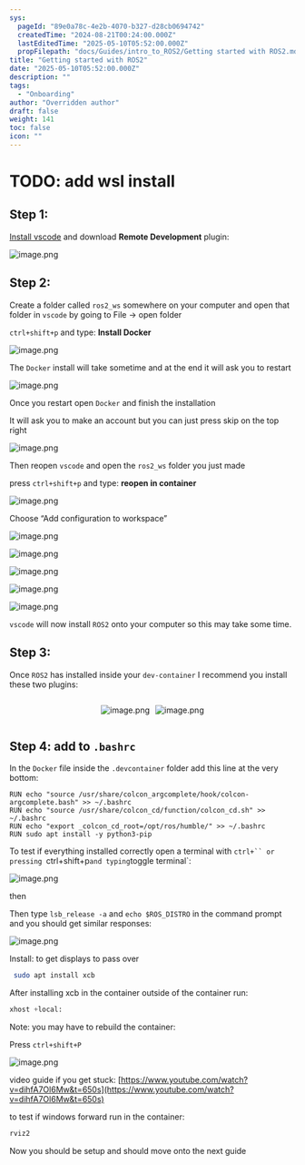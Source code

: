 ```yaml
---
sys:
  pageId: "89e0a78c-4e2b-4070-b327-d28cb0694742"
  createdTime: "2024-08-21T00:24:00.000Z"
  lastEditedTime: "2025-05-10T05:52:00.000Z"
  propFilepath: "docs/Guides/intro_to_ROS2/Getting started with ROS2.md"
title: "Getting started with ROS2"
date: "2025-05-10T05:52:00.000Z"
description: ""
tags:
  - "Onboarding"
author: "Overridden author"
draft: false
weight: 141
toc: false
icon: ""
---
```


# TODO: add wsl install

## Step 1:

[Install vscode](https://code.visualstudio.com/download) and download **Remote Development** plugin:

![image.png](https://prod-files-secure.s3.us-west-2.amazonaws.com/d518164a-d88e-44d1-a4ee-3adb3bd8bce0/efb52993-1881-4a40-b95e-6f020334f022/image.png?X-Amz-Algorithm=AWS4-HMAC-SHA256&X-Amz-Content-Sha256=UNSIGNED-PAYLOAD&X-Amz-Credential=ASIAZI2LB466UHVU4QMS%2F20250616%2Fus-west-2%2Fs3%2Faws4_request&X-Amz-Date=20250616T042158Z&X-Amz-Expires=3600&X-Amz-Security-Token=IQoJb3JpZ2luX2VjEGsaCXVzLXdlc3QtMiJHMEUCICZR20p3N%2FlR0x1iSQvsR8%2FpusmcSDWvGf%2B9I1vxyw3%2BAiEA4%2BbBJjqVkBUGOx5kRemBs1anHCQd6NSTKReEOUjjPY8q%2FwMIUxAAGgw2Mzc0MjMxODM4MDUiDAbRw9ox9j8b7ti0wCrcA1Sp9Zhe%2FfS1Ia%2BUgkq37Glp72M01hVgCLoPCaHNydlFEzalaKLbTpSmj6rD%2Bs%2BYxQCBWvuZB1db2lVD01aeFwhgWVlI9b2E34f329wLosDahuzCf5AFX6knbAscENDdCien0R9zL%2FytohTyCj4Cgiv5%2Bh04w9Na%2Frhr0RwDePEY8T0YYfWOLDRLCbV%2BGcWgHVB%2BhnVXdHPwSIhL1f5uf9OHmwzRmkCG26pzLZljaZXdUz5a5LHlYEGZZuPlxrFFpX4Dc5tfuUrmejFzkFdSEzyvS7QnVuZ2mg%2BnEoLHvSqcZ%2BK%2Fw6WZz7q8pHbT8cvRLYWSOGfMZqy6cF56Hbm7tgE0eFfiM%2BcVd2ngYJJpXlw%2FgGLCU1%2BkS96vO5fGyZKPDwzcBOdS9lh6vhPR2t7xgNE%2BqjUdEOyv4r5wcmmzl1dFP%2BCYGaYoO0k9dw6xB%2FozGGZ0%2Fj2ni5sLPYvUfTmIbr5Q9q1XQKCh6YM8J7A1rJ0Ss4OOHBLAKW1r5VyH35GIsiccIU8hTfdi040WJp0UCNFXeqO485SiLTYXAGbuo2NWjA1xSOXCxCY7X99XlRFxNuYpNkNYB%2Bo0ZoVVeiz0fq9clQ5PgGmS9X1HdAbAu%2BXbSzjvRUgdKwgll%2FmbMLL%2BvcIGOqUBhSTQUtLfdKLkDmcSNvG2VJP9v5aY2lYqs2VjbX7Av7vVLqs2a9ufhA4xWuU1nA%2FJ3rgDzUcYzt0jCEqHsv%2FBAaRVmVjIWfMrtx0VATZFFkqiWpyIEeqttT2abCelcUREzoWr9nl5X%2BVg6YOkOl889oT4WtqKEjyKPugkD%2BkcVru8VGttOol0DKgkKiiRdGtl8sBbcyfYaIfXb5ZBek9C%2Fba52EOB&X-Amz-Signature=f953f9c1f8b998d0d11abe759803a45f3cb01d9194fbf7a33f44dcddc45fb62b&X-Amz-SignedHeaders=host&x-amz-checksum-mode=ENABLED&x-id=GetObject)

## Step 2:

Create a folder called `ros2_ws` somewhere on your computer and open that folder in `vscode` by going to File → open folder 

`ctrl+shift+p` and type: **Install Docker**

![image.png](https://prod-files-secure.s3.us-west-2.amazonaws.com/d518164a-d88e-44d1-a4ee-3adb3bd8bce0/2269dc0e-1cd5-47ff-bceb-c04ad9b2eab0/image.png?X-Amz-Algorithm=AWS4-HMAC-SHA256&X-Amz-Content-Sha256=UNSIGNED-PAYLOAD&X-Amz-Credential=ASIAZI2LB466UHVU4QMS%2F20250616%2Fus-west-2%2Fs3%2Faws4_request&X-Amz-Date=20250616T042158Z&X-Amz-Expires=3600&X-Amz-Security-Token=IQoJb3JpZ2luX2VjEGsaCXVzLXdlc3QtMiJHMEUCICZR20p3N%2FlR0x1iSQvsR8%2FpusmcSDWvGf%2B9I1vxyw3%2BAiEA4%2BbBJjqVkBUGOx5kRemBs1anHCQd6NSTKReEOUjjPY8q%2FwMIUxAAGgw2Mzc0MjMxODM4MDUiDAbRw9ox9j8b7ti0wCrcA1Sp9Zhe%2FfS1Ia%2BUgkq37Glp72M01hVgCLoPCaHNydlFEzalaKLbTpSmj6rD%2Bs%2BYxQCBWvuZB1db2lVD01aeFwhgWVlI9b2E34f329wLosDahuzCf5AFX6knbAscENDdCien0R9zL%2FytohTyCj4Cgiv5%2Bh04w9Na%2Frhr0RwDePEY8T0YYfWOLDRLCbV%2BGcWgHVB%2BhnVXdHPwSIhL1f5uf9OHmwzRmkCG26pzLZljaZXdUz5a5LHlYEGZZuPlxrFFpX4Dc5tfuUrmejFzkFdSEzyvS7QnVuZ2mg%2BnEoLHvSqcZ%2BK%2Fw6WZz7q8pHbT8cvRLYWSOGfMZqy6cF56Hbm7tgE0eFfiM%2BcVd2ngYJJpXlw%2FgGLCU1%2BkS96vO5fGyZKPDwzcBOdS9lh6vhPR2t7xgNE%2BqjUdEOyv4r5wcmmzl1dFP%2BCYGaYoO0k9dw6xB%2FozGGZ0%2Fj2ni5sLPYvUfTmIbr5Q9q1XQKCh6YM8J7A1rJ0Ss4OOHBLAKW1r5VyH35GIsiccIU8hTfdi040WJp0UCNFXeqO485SiLTYXAGbuo2NWjA1xSOXCxCY7X99XlRFxNuYpNkNYB%2Bo0ZoVVeiz0fq9clQ5PgGmS9X1HdAbAu%2BXbSzjvRUgdKwgll%2FmbMLL%2BvcIGOqUBhSTQUtLfdKLkDmcSNvG2VJP9v5aY2lYqs2VjbX7Av7vVLqs2a9ufhA4xWuU1nA%2FJ3rgDzUcYzt0jCEqHsv%2FBAaRVmVjIWfMrtx0VATZFFkqiWpyIEeqttT2abCelcUREzoWr9nl5X%2BVg6YOkOl889oT4WtqKEjyKPugkD%2BkcVru8VGttOol0DKgkKiiRdGtl8sBbcyfYaIfXb5ZBek9C%2Fba52EOB&X-Amz-Signature=167052b3aa47e0677c2397222b51033e7b99e484ad19edd3fa5b3855b3889559&X-Amz-SignedHeaders=host&x-amz-checksum-mode=ENABLED&x-id=GetObject)

The `Docker` install will take sometime and at the end it will ask you to restart

![image.png](https://prod-files-secure.s3.us-west-2.amazonaws.com/d518164a-d88e-44d1-a4ee-3adb3bd8bce0/ed233f78-be33-4b1f-b89c-9c346c0e961e/image.png?X-Amz-Algorithm=AWS4-HMAC-SHA256&X-Amz-Content-Sha256=UNSIGNED-PAYLOAD&X-Amz-Credential=ASIAZI2LB466UHVU4QMS%2F20250616%2Fus-west-2%2Fs3%2Faws4_request&X-Amz-Date=20250616T042158Z&X-Amz-Expires=3600&X-Amz-Security-Token=IQoJb3JpZ2luX2VjEGsaCXVzLXdlc3QtMiJHMEUCICZR20p3N%2FlR0x1iSQvsR8%2FpusmcSDWvGf%2B9I1vxyw3%2BAiEA4%2BbBJjqVkBUGOx5kRemBs1anHCQd6NSTKReEOUjjPY8q%2FwMIUxAAGgw2Mzc0MjMxODM4MDUiDAbRw9ox9j8b7ti0wCrcA1Sp9Zhe%2FfS1Ia%2BUgkq37Glp72M01hVgCLoPCaHNydlFEzalaKLbTpSmj6rD%2Bs%2BYxQCBWvuZB1db2lVD01aeFwhgWVlI9b2E34f329wLosDahuzCf5AFX6knbAscENDdCien0R9zL%2FytohTyCj4Cgiv5%2Bh04w9Na%2Frhr0RwDePEY8T0YYfWOLDRLCbV%2BGcWgHVB%2BhnVXdHPwSIhL1f5uf9OHmwzRmkCG26pzLZljaZXdUz5a5LHlYEGZZuPlxrFFpX4Dc5tfuUrmejFzkFdSEzyvS7QnVuZ2mg%2BnEoLHvSqcZ%2BK%2Fw6WZz7q8pHbT8cvRLYWSOGfMZqy6cF56Hbm7tgE0eFfiM%2BcVd2ngYJJpXlw%2FgGLCU1%2BkS96vO5fGyZKPDwzcBOdS9lh6vhPR2t7xgNE%2BqjUdEOyv4r5wcmmzl1dFP%2BCYGaYoO0k9dw6xB%2FozGGZ0%2Fj2ni5sLPYvUfTmIbr5Q9q1XQKCh6YM8J7A1rJ0Ss4OOHBLAKW1r5VyH35GIsiccIU8hTfdi040WJp0UCNFXeqO485SiLTYXAGbuo2NWjA1xSOXCxCY7X99XlRFxNuYpNkNYB%2Bo0ZoVVeiz0fq9clQ5PgGmS9X1HdAbAu%2BXbSzjvRUgdKwgll%2FmbMLL%2BvcIGOqUBhSTQUtLfdKLkDmcSNvG2VJP9v5aY2lYqs2VjbX7Av7vVLqs2a9ufhA4xWuU1nA%2FJ3rgDzUcYzt0jCEqHsv%2FBAaRVmVjIWfMrtx0VATZFFkqiWpyIEeqttT2abCelcUREzoWr9nl5X%2BVg6YOkOl889oT4WtqKEjyKPugkD%2BkcVru8VGttOol0DKgkKiiRdGtl8sBbcyfYaIfXb5ZBek9C%2Fba52EOB&X-Amz-Signature=7bc4c7c3384b3f07af8a25faf507dc7405eecef3ddce701b9c55ba5cda6d62d1&X-Amz-SignedHeaders=host&x-amz-checksum-mode=ENABLED&x-id=GetObject)

Once you restart open `Docker` and finish the installation

It will ask you to make an account but you can just press skip on the top right

![image.png](https://prod-files-secure.s3.us-west-2.amazonaws.com/d518164a-d88e-44d1-a4ee-3adb3bd8bce0/21010ad9-1659-4fd9-9f59-9932a09b2a3d/image.png?X-Amz-Algorithm=AWS4-HMAC-SHA256&X-Amz-Content-Sha256=UNSIGNED-PAYLOAD&X-Amz-Credential=ASIAZI2LB466UHVU4QMS%2F20250616%2Fus-west-2%2Fs3%2Faws4_request&X-Amz-Date=20250616T042158Z&X-Amz-Expires=3600&X-Amz-Security-Token=IQoJb3JpZ2luX2VjEGsaCXVzLXdlc3QtMiJHMEUCICZR20p3N%2FlR0x1iSQvsR8%2FpusmcSDWvGf%2B9I1vxyw3%2BAiEA4%2BbBJjqVkBUGOx5kRemBs1anHCQd6NSTKReEOUjjPY8q%2FwMIUxAAGgw2Mzc0MjMxODM4MDUiDAbRw9ox9j8b7ti0wCrcA1Sp9Zhe%2FfS1Ia%2BUgkq37Glp72M01hVgCLoPCaHNydlFEzalaKLbTpSmj6rD%2Bs%2BYxQCBWvuZB1db2lVD01aeFwhgWVlI9b2E34f329wLosDahuzCf5AFX6knbAscENDdCien0R9zL%2FytohTyCj4Cgiv5%2Bh04w9Na%2Frhr0RwDePEY8T0YYfWOLDRLCbV%2BGcWgHVB%2BhnVXdHPwSIhL1f5uf9OHmwzRmkCG26pzLZljaZXdUz5a5LHlYEGZZuPlxrFFpX4Dc5tfuUrmejFzkFdSEzyvS7QnVuZ2mg%2BnEoLHvSqcZ%2BK%2Fw6WZz7q8pHbT8cvRLYWSOGfMZqy6cF56Hbm7tgE0eFfiM%2BcVd2ngYJJpXlw%2FgGLCU1%2BkS96vO5fGyZKPDwzcBOdS9lh6vhPR2t7xgNE%2BqjUdEOyv4r5wcmmzl1dFP%2BCYGaYoO0k9dw6xB%2FozGGZ0%2Fj2ni5sLPYvUfTmIbr5Q9q1XQKCh6YM8J7A1rJ0Ss4OOHBLAKW1r5VyH35GIsiccIU8hTfdi040WJp0UCNFXeqO485SiLTYXAGbuo2NWjA1xSOXCxCY7X99XlRFxNuYpNkNYB%2Bo0ZoVVeiz0fq9clQ5PgGmS9X1HdAbAu%2BXbSzjvRUgdKwgll%2FmbMLL%2BvcIGOqUBhSTQUtLfdKLkDmcSNvG2VJP9v5aY2lYqs2VjbX7Av7vVLqs2a9ufhA4xWuU1nA%2FJ3rgDzUcYzt0jCEqHsv%2FBAaRVmVjIWfMrtx0VATZFFkqiWpyIEeqttT2abCelcUREzoWr9nl5X%2BVg6YOkOl889oT4WtqKEjyKPugkD%2BkcVru8VGttOol0DKgkKiiRdGtl8sBbcyfYaIfXb5ZBek9C%2Fba52EOB&X-Amz-Signature=c508da7c6ce53c3aa4c89146a339940b315b65c83932c7007ff37aed22afe5c9&X-Amz-SignedHeaders=host&x-amz-checksum-mode=ENABLED&x-id=GetObject)

Then reopen `vscode` and open the `ros2_ws` folder you just made

press `ctrl+shift+p` and type: **reopen in container**

![image.png](https://prod-files-secure.s3.us-west-2.amazonaws.com/d518164a-d88e-44d1-a4ee-3adb3bd8bce0/4e93b8c2-41ad-488c-8095-c74205196118/image.png?X-Amz-Algorithm=AWS4-HMAC-SHA256&X-Amz-Content-Sha256=UNSIGNED-PAYLOAD&X-Amz-Credential=ASIAZI2LB466UHVU4QMS%2F20250616%2Fus-west-2%2Fs3%2Faws4_request&X-Amz-Date=20250616T042158Z&X-Amz-Expires=3600&X-Amz-Security-Token=IQoJb3JpZ2luX2VjEGsaCXVzLXdlc3QtMiJHMEUCICZR20p3N%2FlR0x1iSQvsR8%2FpusmcSDWvGf%2B9I1vxyw3%2BAiEA4%2BbBJjqVkBUGOx5kRemBs1anHCQd6NSTKReEOUjjPY8q%2FwMIUxAAGgw2Mzc0MjMxODM4MDUiDAbRw9ox9j8b7ti0wCrcA1Sp9Zhe%2FfS1Ia%2BUgkq37Glp72M01hVgCLoPCaHNydlFEzalaKLbTpSmj6rD%2Bs%2BYxQCBWvuZB1db2lVD01aeFwhgWVlI9b2E34f329wLosDahuzCf5AFX6knbAscENDdCien0R9zL%2FytohTyCj4Cgiv5%2Bh04w9Na%2Frhr0RwDePEY8T0YYfWOLDRLCbV%2BGcWgHVB%2BhnVXdHPwSIhL1f5uf9OHmwzRmkCG26pzLZljaZXdUz5a5LHlYEGZZuPlxrFFpX4Dc5tfuUrmejFzkFdSEzyvS7QnVuZ2mg%2BnEoLHvSqcZ%2BK%2Fw6WZz7q8pHbT8cvRLYWSOGfMZqy6cF56Hbm7tgE0eFfiM%2BcVd2ngYJJpXlw%2FgGLCU1%2BkS96vO5fGyZKPDwzcBOdS9lh6vhPR2t7xgNE%2BqjUdEOyv4r5wcmmzl1dFP%2BCYGaYoO0k9dw6xB%2FozGGZ0%2Fj2ni5sLPYvUfTmIbr5Q9q1XQKCh6YM8J7A1rJ0Ss4OOHBLAKW1r5VyH35GIsiccIU8hTfdi040WJp0UCNFXeqO485SiLTYXAGbuo2NWjA1xSOXCxCY7X99XlRFxNuYpNkNYB%2Bo0ZoVVeiz0fq9clQ5PgGmS9X1HdAbAu%2BXbSzjvRUgdKwgll%2FmbMLL%2BvcIGOqUBhSTQUtLfdKLkDmcSNvG2VJP9v5aY2lYqs2VjbX7Av7vVLqs2a9ufhA4xWuU1nA%2FJ3rgDzUcYzt0jCEqHsv%2FBAaRVmVjIWfMrtx0VATZFFkqiWpyIEeqttT2abCelcUREzoWr9nl5X%2BVg6YOkOl889oT4WtqKEjyKPugkD%2BkcVru8VGttOol0DKgkKiiRdGtl8sBbcyfYaIfXb5ZBek9C%2Fba52EOB&X-Amz-Signature=dd2144d0a97fe458e73a96af6067d51cf83452c0e00a3b8c6d0a9e9e3bbd3f3b&X-Amz-SignedHeaders=host&x-amz-checksum-mode=ENABLED&x-id=GetObject)

Choose “Add configuration to workspace”

![image.png](https://prod-files-secure.s3.us-west-2.amazonaws.com/d518164a-d88e-44d1-a4ee-3adb3bd8bce0/9560b282-5060-4989-ba37-97e7b2c22476/image.png?X-Amz-Algorithm=AWS4-HMAC-SHA256&X-Amz-Content-Sha256=UNSIGNED-PAYLOAD&X-Amz-Credential=ASIAZI2LB466UHVU4QMS%2F20250616%2Fus-west-2%2Fs3%2Faws4_request&X-Amz-Date=20250616T042158Z&X-Amz-Expires=3600&X-Amz-Security-Token=IQoJb3JpZ2luX2VjEGsaCXVzLXdlc3QtMiJHMEUCICZR20p3N%2FlR0x1iSQvsR8%2FpusmcSDWvGf%2B9I1vxyw3%2BAiEA4%2BbBJjqVkBUGOx5kRemBs1anHCQd6NSTKReEOUjjPY8q%2FwMIUxAAGgw2Mzc0MjMxODM4MDUiDAbRw9ox9j8b7ti0wCrcA1Sp9Zhe%2FfS1Ia%2BUgkq37Glp72M01hVgCLoPCaHNydlFEzalaKLbTpSmj6rD%2Bs%2BYxQCBWvuZB1db2lVD01aeFwhgWVlI9b2E34f329wLosDahuzCf5AFX6knbAscENDdCien0R9zL%2FytohTyCj4Cgiv5%2Bh04w9Na%2Frhr0RwDePEY8T0YYfWOLDRLCbV%2BGcWgHVB%2BhnVXdHPwSIhL1f5uf9OHmwzRmkCG26pzLZljaZXdUz5a5LHlYEGZZuPlxrFFpX4Dc5tfuUrmejFzkFdSEzyvS7QnVuZ2mg%2BnEoLHvSqcZ%2BK%2Fw6WZz7q8pHbT8cvRLYWSOGfMZqy6cF56Hbm7tgE0eFfiM%2BcVd2ngYJJpXlw%2FgGLCU1%2BkS96vO5fGyZKPDwzcBOdS9lh6vhPR2t7xgNE%2BqjUdEOyv4r5wcmmzl1dFP%2BCYGaYoO0k9dw6xB%2FozGGZ0%2Fj2ni5sLPYvUfTmIbr5Q9q1XQKCh6YM8J7A1rJ0Ss4OOHBLAKW1r5VyH35GIsiccIU8hTfdi040WJp0UCNFXeqO485SiLTYXAGbuo2NWjA1xSOXCxCY7X99XlRFxNuYpNkNYB%2Bo0ZoVVeiz0fq9clQ5PgGmS9X1HdAbAu%2BXbSzjvRUgdKwgll%2FmbMLL%2BvcIGOqUBhSTQUtLfdKLkDmcSNvG2VJP9v5aY2lYqs2VjbX7Av7vVLqs2a9ufhA4xWuU1nA%2FJ3rgDzUcYzt0jCEqHsv%2FBAaRVmVjIWfMrtx0VATZFFkqiWpyIEeqttT2abCelcUREzoWr9nl5X%2BVg6YOkOl889oT4WtqKEjyKPugkD%2BkcVru8VGttOol0DKgkKiiRdGtl8sBbcyfYaIfXb5ZBek9C%2Fba52EOB&X-Amz-Signature=fbf0056e816804debe07f0ff04278b19939a58ffca7eb21667f622ef0b639cb7&X-Amz-SignedHeaders=host&x-amz-checksum-mode=ENABLED&x-id=GetObject)

![image.png](https://prod-files-secure.s3.us-west-2.amazonaws.com/d518164a-d88e-44d1-a4ee-3adb3bd8bce0/2ee63f81-886b-48e8-a553-dc6e5eac99e4/image.png?X-Amz-Algorithm=AWS4-HMAC-SHA256&X-Amz-Content-Sha256=UNSIGNED-PAYLOAD&X-Amz-Credential=ASIAZI2LB466UHVU4QMS%2F20250616%2Fus-west-2%2Fs3%2Faws4_request&X-Amz-Date=20250616T042158Z&X-Amz-Expires=3600&X-Amz-Security-Token=IQoJb3JpZ2luX2VjEGsaCXVzLXdlc3QtMiJHMEUCICZR20p3N%2FlR0x1iSQvsR8%2FpusmcSDWvGf%2B9I1vxyw3%2BAiEA4%2BbBJjqVkBUGOx5kRemBs1anHCQd6NSTKReEOUjjPY8q%2FwMIUxAAGgw2Mzc0MjMxODM4MDUiDAbRw9ox9j8b7ti0wCrcA1Sp9Zhe%2FfS1Ia%2BUgkq37Glp72M01hVgCLoPCaHNydlFEzalaKLbTpSmj6rD%2Bs%2BYxQCBWvuZB1db2lVD01aeFwhgWVlI9b2E34f329wLosDahuzCf5AFX6knbAscENDdCien0R9zL%2FytohTyCj4Cgiv5%2Bh04w9Na%2Frhr0RwDePEY8T0YYfWOLDRLCbV%2BGcWgHVB%2BhnVXdHPwSIhL1f5uf9OHmwzRmkCG26pzLZljaZXdUz5a5LHlYEGZZuPlxrFFpX4Dc5tfuUrmejFzkFdSEzyvS7QnVuZ2mg%2BnEoLHvSqcZ%2BK%2Fw6WZz7q8pHbT8cvRLYWSOGfMZqy6cF56Hbm7tgE0eFfiM%2BcVd2ngYJJpXlw%2FgGLCU1%2BkS96vO5fGyZKPDwzcBOdS9lh6vhPR2t7xgNE%2BqjUdEOyv4r5wcmmzl1dFP%2BCYGaYoO0k9dw6xB%2FozGGZ0%2Fj2ni5sLPYvUfTmIbr5Q9q1XQKCh6YM8J7A1rJ0Ss4OOHBLAKW1r5VyH35GIsiccIU8hTfdi040WJp0UCNFXeqO485SiLTYXAGbuo2NWjA1xSOXCxCY7X99XlRFxNuYpNkNYB%2Bo0ZoVVeiz0fq9clQ5PgGmS9X1HdAbAu%2BXbSzjvRUgdKwgll%2FmbMLL%2BvcIGOqUBhSTQUtLfdKLkDmcSNvG2VJP9v5aY2lYqs2VjbX7Av7vVLqs2a9ufhA4xWuU1nA%2FJ3rgDzUcYzt0jCEqHsv%2FBAaRVmVjIWfMrtx0VATZFFkqiWpyIEeqttT2abCelcUREzoWr9nl5X%2BVg6YOkOl889oT4WtqKEjyKPugkD%2BkcVru8VGttOol0DKgkKiiRdGtl8sBbcyfYaIfXb5ZBek9C%2Fba52EOB&X-Amz-Signature=23745d6d118cf7a3f8a3a4cbc12489045aac2872db089a32f0cb29d57a20a7a5&X-Amz-SignedHeaders=host&x-amz-checksum-mode=ENABLED&x-id=GetObject)

![image.png](https://prod-files-secure.s3.us-west-2.amazonaws.com/d518164a-d88e-44d1-a4ee-3adb3bd8bce0/ae1580b2-b048-407e-aed9-b584224a7a04/image.png?X-Amz-Algorithm=AWS4-HMAC-SHA256&X-Amz-Content-Sha256=UNSIGNED-PAYLOAD&X-Amz-Credential=ASIAZI2LB466UHVU4QMS%2F20250616%2Fus-west-2%2Fs3%2Faws4_request&X-Amz-Date=20250616T042158Z&X-Amz-Expires=3600&X-Amz-Security-Token=IQoJb3JpZ2luX2VjEGsaCXVzLXdlc3QtMiJHMEUCICZR20p3N%2FlR0x1iSQvsR8%2FpusmcSDWvGf%2B9I1vxyw3%2BAiEA4%2BbBJjqVkBUGOx5kRemBs1anHCQd6NSTKReEOUjjPY8q%2FwMIUxAAGgw2Mzc0MjMxODM4MDUiDAbRw9ox9j8b7ti0wCrcA1Sp9Zhe%2FfS1Ia%2BUgkq37Glp72M01hVgCLoPCaHNydlFEzalaKLbTpSmj6rD%2Bs%2BYxQCBWvuZB1db2lVD01aeFwhgWVlI9b2E34f329wLosDahuzCf5AFX6knbAscENDdCien0R9zL%2FytohTyCj4Cgiv5%2Bh04w9Na%2Frhr0RwDePEY8T0YYfWOLDRLCbV%2BGcWgHVB%2BhnVXdHPwSIhL1f5uf9OHmwzRmkCG26pzLZljaZXdUz5a5LHlYEGZZuPlxrFFpX4Dc5tfuUrmejFzkFdSEzyvS7QnVuZ2mg%2BnEoLHvSqcZ%2BK%2Fw6WZz7q8pHbT8cvRLYWSOGfMZqy6cF56Hbm7tgE0eFfiM%2BcVd2ngYJJpXlw%2FgGLCU1%2BkS96vO5fGyZKPDwzcBOdS9lh6vhPR2t7xgNE%2BqjUdEOyv4r5wcmmzl1dFP%2BCYGaYoO0k9dw6xB%2FozGGZ0%2Fj2ni5sLPYvUfTmIbr5Q9q1XQKCh6YM8J7A1rJ0Ss4OOHBLAKW1r5VyH35GIsiccIU8hTfdi040WJp0UCNFXeqO485SiLTYXAGbuo2NWjA1xSOXCxCY7X99XlRFxNuYpNkNYB%2Bo0ZoVVeiz0fq9clQ5PgGmS9X1HdAbAu%2BXbSzjvRUgdKwgll%2FmbMLL%2BvcIGOqUBhSTQUtLfdKLkDmcSNvG2VJP9v5aY2lYqs2VjbX7Av7vVLqs2a9ufhA4xWuU1nA%2FJ3rgDzUcYzt0jCEqHsv%2FBAaRVmVjIWfMrtx0VATZFFkqiWpyIEeqttT2abCelcUREzoWr9nl5X%2BVg6YOkOl889oT4WtqKEjyKPugkD%2BkcVru8VGttOol0DKgkKiiRdGtl8sBbcyfYaIfXb5ZBek9C%2Fba52EOB&X-Amz-Signature=144d9110b9d16dcc3e3dcefa82c356472b343e9fff2b4de8a41a5a80cdfb2a5d&X-Amz-SignedHeaders=host&x-amz-checksum-mode=ENABLED&x-id=GetObject)

![image.png](https://prod-files-secure.s3.us-west-2.amazonaws.com/d518164a-d88e-44d1-a4ee-3adb3bd8bce0/53255b28-f75e-430f-b9e3-c0ac8577e42b/image.png?X-Amz-Algorithm=AWS4-HMAC-SHA256&X-Amz-Content-Sha256=UNSIGNED-PAYLOAD&X-Amz-Credential=ASIAZI2LB466UHVU4QMS%2F20250616%2Fus-west-2%2Fs3%2Faws4_request&X-Amz-Date=20250616T042158Z&X-Amz-Expires=3600&X-Amz-Security-Token=IQoJb3JpZ2luX2VjEGsaCXVzLXdlc3QtMiJHMEUCICZR20p3N%2FlR0x1iSQvsR8%2FpusmcSDWvGf%2B9I1vxyw3%2BAiEA4%2BbBJjqVkBUGOx5kRemBs1anHCQd6NSTKReEOUjjPY8q%2FwMIUxAAGgw2Mzc0MjMxODM4MDUiDAbRw9ox9j8b7ti0wCrcA1Sp9Zhe%2FfS1Ia%2BUgkq37Glp72M01hVgCLoPCaHNydlFEzalaKLbTpSmj6rD%2Bs%2BYxQCBWvuZB1db2lVD01aeFwhgWVlI9b2E34f329wLosDahuzCf5AFX6knbAscENDdCien0R9zL%2FytohTyCj4Cgiv5%2Bh04w9Na%2Frhr0RwDePEY8T0YYfWOLDRLCbV%2BGcWgHVB%2BhnVXdHPwSIhL1f5uf9OHmwzRmkCG26pzLZljaZXdUz5a5LHlYEGZZuPlxrFFpX4Dc5tfuUrmejFzkFdSEzyvS7QnVuZ2mg%2BnEoLHvSqcZ%2BK%2Fw6WZz7q8pHbT8cvRLYWSOGfMZqy6cF56Hbm7tgE0eFfiM%2BcVd2ngYJJpXlw%2FgGLCU1%2BkS96vO5fGyZKPDwzcBOdS9lh6vhPR2t7xgNE%2BqjUdEOyv4r5wcmmzl1dFP%2BCYGaYoO0k9dw6xB%2FozGGZ0%2Fj2ni5sLPYvUfTmIbr5Q9q1XQKCh6YM8J7A1rJ0Ss4OOHBLAKW1r5VyH35GIsiccIU8hTfdi040WJp0UCNFXeqO485SiLTYXAGbuo2NWjA1xSOXCxCY7X99XlRFxNuYpNkNYB%2Bo0ZoVVeiz0fq9clQ5PgGmS9X1HdAbAu%2BXbSzjvRUgdKwgll%2FmbMLL%2BvcIGOqUBhSTQUtLfdKLkDmcSNvG2VJP9v5aY2lYqs2VjbX7Av7vVLqs2a9ufhA4xWuU1nA%2FJ3rgDzUcYzt0jCEqHsv%2FBAaRVmVjIWfMrtx0VATZFFkqiWpyIEeqttT2abCelcUREzoWr9nl5X%2BVg6YOkOl889oT4WtqKEjyKPugkD%2BkcVru8VGttOol0DKgkKiiRdGtl8sBbcyfYaIfXb5ZBek9C%2Fba52EOB&X-Amz-Signature=756fe41957ead1d4d8de5092a10a942838b6d03995c01a8f541eeee35f22302b&X-Amz-SignedHeaders=host&x-amz-checksum-mode=ENABLED&x-id=GetObject)

![image.png](https://prod-files-secure.s3.us-west-2.amazonaws.com/d518164a-d88e-44d1-a4ee-3adb3bd8bce0/7c562767-5af9-4ffb-97d1-327bcdf4ee00/image.png?X-Amz-Algorithm=AWS4-HMAC-SHA256&X-Amz-Content-Sha256=UNSIGNED-PAYLOAD&X-Amz-Credential=ASIAZI2LB466UHVU4QMS%2F20250616%2Fus-west-2%2Fs3%2Faws4_request&X-Amz-Date=20250616T042158Z&X-Amz-Expires=3600&X-Amz-Security-Token=IQoJb3JpZ2luX2VjEGsaCXVzLXdlc3QtMiJHMEUCICZR20p3N%2FlR0x1iSQvsR8%2FpusmcSDWvGf%2B9I1vxyw3%2BAiEA4%2BbBJjqVkBUGOx5kRemBs1anHCQd6NSTKReEOUjjPY8q%2FwMIUxAAGgw2Mzc0MjMxODM4MDUiDAbRw9ox9j8b7ti0wCrcA1Sp9Zhe%2FfS1Ia%2BUgkq37Glp72M01hVgCLoPCaHNydlFEzalaKLbTpSmj6rD%2Bs%2BYxQCBWvuZB1db2lVD01aeFwhgWVlI9b2E34f329wLosDahuzCf5AFX6knbAscENDdCien0R9zL%2FytohTyCj4Cgiv5%2Bh04w9Na%2Frhr0RwDePEY8T0YYfWOLDRLCbV%2BGcWgHVB%2BhnVXdHPwSIhL1f5uf9OHmwzRmkCG26pzLZljaZXdUz5a5LHlYEGZZuPlxrFFpX4Dc5tfuUrmejFzkFdSEzyvS7QnVuZ2mg%2BnEoLHvSqcZ%2BK%2Fw6WZz7q8pHbT8cvRLYWSOGfMZqy6cF56Hbm7tgE0eFfiM%2BcVd2ngYJJpXlw%2FgGLCU1%2BkS96vO5fGyZKPDwzcBOdS9lh6vhPR2t7xgNE%2BqjUdEOyv4r5wcmmzl1dFP%2BCYGaYoO0k9dw6xB%2FozGGZ0%2Fj2ni5sLPYvUfTmIbr5Q9q1XQKCh6YM8J7A1rJ0Ss4OOHBLAKW1r5VyH35GIsiccIU8hTfdi040WJp0UCNFXeqO485SiLTYXAGbuo2NWjA1xSOXCxCY7X99XlRFxNuYpNkNYB%2Bo0ZoVVeiz0fq9clQ5PgGmS9X1HdAbAu%2BXbSzjvRUgdKwgll%2FmbMLL%2BvcIGOqUBhSTQUtLfdKLkDmcSNvG2VJP9v5aY2lYqs2VjbX7Av7vVLqs2a9ufhA4xWuU1nA%2FJ3rgDzUcYzt0jCEqHsv%2FBAaRVmVjIWfMrtx0VATZFFkqiWpyIEeqttT2abCelcUREzoWr9nl5X%2BVg6YOkOl889oT4WtqKEjyKPugkD%2BkcVru8VGttOol0DKgkKiiRdGtl8sBbcyfYaIfXb5ZBek9C%2Fba52EOB&X-Amz-Signature=1de9f56b1a7bce5474156d51a6ca638fb0254aa6aa14c37fc734037e21a04946&X-Amz-SignedHeaders=host&x-amz-checksum-mode=ENABLED&x-id=GetObject)

`vscode` will now install `ROS2` onto your computer so this may take some time.

## Step 3:

Once `ROS2` has installed inside your `dev-container` I recommend you install these two plugins:

<div style="display: flex;flex-direction: row; column-gap:10px; max-width: 630px;justify-content: center;">
<div>

![image.png](https://prod-files-secure.s3.us-west-2.amazonaws.com/d518164a-d88e-44d1-a4ee-3adb3bd8bce0/3fc3d550-5a54-4ba1-ba6b-faa01cdb7369/image.png?X-Amz-Algorithm=AWS4-HMAC-SHA256&X-Amz-Content-Sha256=UNSIGNED-PAYLOAD&X-Amz-Credential=ASIAZI2LB4664CSEGE37%2F20250616%2Fus-west-2%2Fs3%2Faws4_request&X-Amz-Date=20250616T042201Z&X-Amz-Expires=3600&X-Amz-Security-Token=IQoJb3JpZ2luX2VjEGsaCXVzLXdlc3QtMiJHMEUCIDfbje5LZMx91rcUqoN3D8ElXn%2ByKZ7rQP3Q1FF3kGchAiEAmBRgCu5CnsjWiAOtFmE7%2BkjpFAeRjPEuMS2P5anBGjkq%2FwMIUxAAGgw2Mzc0MjMxODM4MDUiDHnBafM%2B7rRknbksAyrcA8hSJb6jqHXplSa%2BQmSG2Z629RvttnUgiSdmrh1bLZ6bHfTSK2L1BGIUZK3S7i%2FJ1%2FM3315fw6wpR3uuf40xJaVWSYk1DdVSbOE1GC3242C6rcneqb%2Fl97EJmD2NYdo05SgX%2BBGAr85e9PDXdrsX%2F4KquJQMtgf5gV01n6WPVjnumusRrhaZxyWrJIoaqm82R64N95kRF8e3pPiYJi2Bpx0Dokbq7tVUkYQkx1j2gcIjcpr%2FcZNZvoczw0qu4tW1xxxAfHUYqFOUJLosBNrjoecCMC1DzNIO5No0Yv6Gn3KRKFRDfrX8ppOAw%2F8nNRIAvZdRDPvWwBWaQ8vwkm8pPjUNn1%2FhgucyreBygVE1Eqgw4mcunDepUT%2FZJ5xvgEvZHDVyWrJHKgLyq7oFN82K3GFbUXQ1zcImZhOCZmQb4B%2F9A0gAWTSI10suFt3bKPzD6KFV4cLOOSxK1AQm%2BHm67OVuSb2W47V35W08ufw1oAIHSEsZ1tc3DRGlCDv2rwiDCZKTxL5dyzQ2HQmrejY8DKOyKJH5Km9RxG2hnkWzE6%2B0u2o0LGWCDGsK6C78LDBz0GKC5tPxTgax2VJpWNFWre6YfEhRzQi0VSf0Bci3g356yPdXn0KEzeZL%2FnMqMLH%2BvcIGOqUBKIFDwZSReb3h8NIfM0kKMhwiJELF5Tjmgf2lUBPdQXm4U13FofXZJY055EhphzRecsE3bIurOqSujscJOqT7J0R%2FcQss7W0v%2FwBAB%2F8nKJ5ZAvQOpHSGYkD1Wl%2BjcyHsIGfGdxWwBl95le6vP5YaohuhKVRsSjWivFJ2jgqs5Cz16%2BINvwoh2NIFZ7ngDvEnbnUIo347lLfS9v4aXZPRb3wUObyQ&X-Amz-Signature=bc2b9e9f8950a76b2ac678fe772261b478d8ad567df0d5ac6c426ca88bd7b049&X-Amz-SignedHeaders=host&x-amz-checksum-mode=ENABLED&x-id=GetObject)

</div>
<div>

![image.png](https://prod-files-secure.s3.us-west-2.amazonaws.com/d518164a-d88e-44d1-a4ee-3adb3bd8bce0/d994cc66-13c2-4093-a5a3-f84cf4601a82/image.png?X-Amz-Algorithm=AWS4-HMAC-SHA256&X-Amz-Content-Sha256=UNSIGNED-PAYLOAD&X-Amz-Credential=ASIAZI2LB4662ABEVADY%2F20250616%2Fus-west-2%2Fs3%2Faws4_request&X-Amz-Date=20250616T042202Z&X-Amz-Expires=3600&X-Amz-Security-Token=IQoJb3JpZ2luX2VjEGsaCXVzLXdlc3QtMiJHMEUCIQC8Va8gnAT3yuMY2j2gwi5iEyUA9GCrPA%2FtiIdXJVCEiwIgbzvxryYw7SYp3SZ9bECb59IU9%2FH0XBx6tHqWqBwTQ20q%2FwMIUxAAGgw2Mzc0MjMxODM4MDUiDIYlFk1%2BHaXQhfNs7yrcAzZwLM222Ox5eJufrNitiAg1ipd58bzU%2F%2FZSCnZE9EmsSd%2FP3NTZ8vLUKndRo6pjbm9IAd7r3I%2BbYy5sPL6PnrAKEAH%2FCaTxgE4mdIlRTXvAVzXHemJhO0hf2rYv6Z%2FpZ0heFcLFDfSBqsbX1dUK4ydMTV2DmJonk0y03rhPDNVPtm1wsUUHA5FFTNBSqPSFPQx%2FIWVMG4XYCIlf4ErGc5L%2BBmKArBprRyaKuQYIFQ4sCF9z%2BvlD9zmWI%2FyoO5PJ2mzj9PlMfVVHvq9B1B3ou3HVRAVTjyi%2Bn3aoLFmCoP2HMi3UdA9Ac97Pm0oN54q8bR15sIMJN%2BWyooNUAH%2F47Tig95IRA9%2Fl6%2F2Ddywb%2BFXP29MsqIBKBPIBJnkd0GkJaJENTyWl1yGtBzAuYvbvTZ1wtunTRq2A2oOuChkaypUbl%2FPZmrpd5i5v%2B9H14rjDX%2Ba%2F6p1U2B%2BEmAxntS12yzu1VVy0185gK7VhshNPvG0cW88OUUZABD2BT75Oi3AdjC9RECnVXKNYArS5TDWlRnFD3cgg03ClwAmI7zR3ZjerJqHuTSof3ALgakWIj3oNKDZpLvqTSNvA6KIDMz4xdybidTEdq7ifOWTpA%2BzgXr1xbjs3sQs80V786n%2BHMJz%2FvcIGOqUB5T6HzpV1euVhpNFvRyvOy7CFfzfEzlq2eHkIlWbgmZxAysNFgfjCEzGGEZ22vD7T3pERcOEWMnlfWj5%2FoKX%2B1ttHGFWs%2FUs%2ByqerQtWaVyK3hXnm9gfB9925rgMhXvzu%2BSYZvS0Ei9cby%2F%2Bn7bDQ3B3aSdm5t2bBqSdnbZIMvQyLt8Iq9Pwk53mF84gBbRclhyk7ZcvlBpczEcr4K19L841sUXuD&X-Amz-Signature=cb1a79c95e55c1a531468d39badf34eeb0ac783ce66915f89fed7efc353cadb1&X-Amz-SignedHeaders=host&x-amz-checksum-mode=ENABLED&x-id=GetObject)

</div>
</div>

## Step 4: add to `.bashrc`

In the `Docker` file inside the `.devcontainer` folder add this line at the very bottom: 

```docker
RUN echo "source /usr/share/colcon_argcomplete/hook/colcon-argcomplete.bash" >> ~/.bashrc
RUN echo "source /usr/share/colcon_cd/function/colcon_cd.sh" >> ~/.bashrc
RUN echo "export _colcon_cd_root=/opt/ros/humble/" >> ~/.bashrc
RUN sudo apt install -y python3-pip 
```

To test if everything installed correctly open a terminal with `ctrl+`` or pressing `ctrl+shift+p` and typing `toggle terminal`:

![image.png](https://prod-files-secure.s3.us-west-2.amazonaws.com/d518164a-d88e-44d1-a4ee-3adb3bd8bce0/6a4943d8-b04e-4c02-9a58-775f3384d1a5/image.png?X-Amz-Algorithm=AWS4-HMAC-SHA256&X-Amz-Content-Sha256=UNSIGNED-PAYLOAD&X-Amz-Credential=ASIAZI2LB466UHVU4QMS%2F20250616%2Fus-west-2%2Fs3%2Faws4_request&X-Amz-Date=20250616T042158Z&X-Amz-Expires=3600&X-Amz-Security-Token=IQoJb3JpZ2luX2VjEGsaCXVzLXdlc3QtMiJHMEUCICZR20p3N%2FlR0x1iSQvsR8%2FpusmcSDWvGf%2B9I1vxyw3%2BAiEA4%2BbBJjqVkBUGOx5kRemBs1anHCQd6NSTKReEOUjjPY8q%2FwMIUxAAGgw2Mzc0MjMxODM4MDUiDAbRw9ox9j8b7ti0wCrcA1Sp9Zhe%2FfS1Ia%2BUgkq37Glp72M01hVgCLoPCaHNydlFEzalaKLbTpSmj6rD%2Bs%2BYxQCBWvuZB1db2lVD01aeFwhgWVlI9b2E34f329wLosDahuzCf5AFX6knbAscENDdCien0R9zL%2FytohTyCj4Cgiv5%2Bh04w9Na%2Frhr0RwDePEY8T0YYfWOLDRLCbV%2BGcWgHVB%2BhnVXdHPwSIhL1f5uf9OHmwzRmkCG26pzLZljaZXdUz5a5LHlYEGZZuPlxrFFpX4Dc5tfuUrmejFzkFdSEzyvS7QnVuZ2mg%2BnEoLHvSqcZ%2BK%2Fw6WZz7q8pHbT8cvRLYWSOGfMZqy6cF56Hbm7tgE0eFfiM%2BcVd2ngYJJpXlw%2FgGLCU1%2BkS96vO5fGyZKPDwzcBOdS9lh6vhPR2t7xgNE%2BqjUdEOyv4r5wcmmzl1dFP%2BCYGaYoO0k9dw6xB%2FozGGZ0%2Fj2ni5sLPYvUfTmIbr5Q9q1XQKCh6YM8J7A1rJ0Ss4OOHBLAKW1r5VyH35GIsiccIU8hTfdi040WJp0UCNFXeqO485SiLTYXAGbuo2NWjA1xSOXCxCY7X99XlRFxNuYpNkNYB%2Bo0ZoVVeiz0fq9clQ5PgGmS9X1HdAbAu%2BXbSzjvRUgdKwgll%2FmbMLL%2BvcIGOqUBhSTQUtLfdKLkDmcSNvG2VJP9v5aY2lYqs2VjbX7Av7vVLqs2a9ufhA4xWuU1nA%2FJ3rgDzUcYzt0jCEqHsv%2FBAaRVmVjIWfMrtx0VATZFFkqiWpyIEeqttT2abCelcUREzoWr9nl5X%2BVg6YOkOl889oT4WtqKEjyKPugkD%2BkcVru8VGttOol0DKgkKiiRdGtl8sBbcyfYaIfXb5ZBek9C%2Fba52EOB&X-Amz-Signature=38a305f7aa00ba9f373214fcb18c62eb2dfca0da78a4f309b9ea58908ffbebfc&X-Amz-SignedHeaders=host&x-amz-checksum-mode=ENABLED&x-id=GetObject)

then 

Then type `lsb_release -a` and `echo $ROS_DISTRO` in the command prompt and you should get similar responses:

![image.png](https://prod-files-secure.s3.us-west-2.amazonaws.com/d518164a-d88e-44d1-a4ee-3adb3bd8bce0/3e635dec-a805-4e85-8b9e-d000e5b71a4e/image.png?X-Amz-Algorithm=AWS4-HMAC-SHA256&X-Amz-Content-Sha256=UNSIGNED-PAYLOAD&X-Amz-Credential=ASIAZI2LB466UHVU4QMS%2F20250616%2Fus-west-2%2Fs3%2Faws4_request&X-Amz-Date=20250616T042158Z&X-Amz-Expires=3600&X-Amz-Security-Token=IQoJb3JpZ2luX2VjEGsaCXVzLXdlc3QtMiJHMEUCICZR20p3N%2FlR0x1iSQvsR8%2FpusmcSDWvGf%2B9I1vxyw3%2BAiEA4%2BbBJjqVkBUGOx5kRemBs1anHCQd6NSTKReEOUjjPY8q%2FwMIUxAAGgw2Mzc0MjMxODM4MDUiDAbRw9ox9j8b7ti0wCrcA1Sp9Zhe%2FfS1Ia%2BUgkq37Glp72M01hVgCLoPCaHNydlFEzalaKLbTpSmj6rD%2Bs%2BYxQCBWvuZB1db2lVD01aeFwhgWVlI9b2E34f329wLosDahuzCf5AFX6knbAscENDdCien0R9zL%2FytohTyCj4Cgiv5%2Bh04w9Na%2Frhr0RwDePEY8T0YYfWOLDRLCbV%2BGcWgHVB%2BhnVXdHPwSIhL1f5uf9OHmwzRmkCG26pzLZljaZXdUz5a5LHlYEGZZuPlxrFFpX4Dc5tfuUrmejFzkFdSEzyvS7QnVuZ2mg%2BnEoLHvSqcZ%2BK%2Fw6WZz7q8pHbT8cvRLYWSOGfMZqy6cF56Hbm7tgE0eFfiM%2BcVd2ngYJJpXlw%2FgGLCU1%2BkS96vO5fGyZKPDwzcBOdS9lh6vhPR2t7xgNE%2BqjUdEOyv4r5wcmmzl1dFP%2BCYGaYoO0k9dw6xB%2FozGGZ0%2Fj2ni5sLPYvUfTmIbr5Q9q1XQKCh6YM8J7A1rJ0Ss4OOHBLAKW1r5VyH35GIsiccIU8hTfdi040WJp0UCNFXeqO485SiLTYXAGbuo2NWjA1xSOXCxCY7X99XlRFxNuYpNkNYB%2Bo0ZoVVeiz0fq9clQ5PgGmS9X1HdAbAu%2BXbSzjvRUgdKwgll%2FmbMLL%2BvcIGOqUBhSTQUtLfdKLkDmcSNvG2VJP9v5aY2lYqs2VjbX7Av7vVLqs2a9ufhA4xWuU1nA%2FJ3rgDzUcYzt0jCEqHsv%2FBAaRVmVjIWfMrtx0VATZFFkqiWpyIEeqttT2abCelcUREzoWr9nl5X%2BVg6YOkOl889oT4WtqKEjyKPugkD%2BkcVru8VGttOol0DKgkKiiRdGtl8sBbcyfYaIfXb5ZBek9C%2Fba52EOB&X-Amz-Signature=d0692f7a2818f2d1912e9836341a8fac9d52e5ff0352595d4fbc185c76be71b5&X-Amz-SignedHeaders=host&x-amz-checksum-mode=ENABLED&x-id=GetObject)

Install:  to get displays to pass over

```bash
 sudo apt install xcb
```

After installing xcb in the container outside of the container run:

```python
xhost +local:
```

Note: you may have to rebuild the container:

Press `ctrl+shift+P`

![image.png](https://prod-files-secure.s3.us-west-2.amazonaws.com/d518164a-d88e-44d1-a4ee-3adb3bd8bce0/6c2be660-2618-4c38-9c26-53554f7a0b7b/image.png?X-Amz-Algorithm=AWS4-HMAC-SHA256&X-Amz-Content-Sha256=UNSIGNED-PAYLOAD&X-Amz-Credential=ASIAZI2LB466UHVU4QMS%2F20250616%2Fus-west-2%2Fs3%2Faws4_request&X-Amz-Date=20250616T042158Z&X-Amz-Expires=3600&X-Amz-Security-Token=IQoJb3JpZ2luX2VjEGsaCXVzLXdlc3QtMiJHMEUCICZR20p3N%2FlR0x1iSQvsR8%2FpusmcSDWvGf%2B9I1vxyw3%2BAiEA4%2BbBJjqVkBUGOx5kRemBs1anHCQd6NSTKReEOUjjPY8q%2FwMIUxAAGgw2Mzc0MjMxODM4MDUiDAbRw9ox9j8b7ti0wCrcA1Sp9Zhe%2FfS1Ia%2BUgkq37Glp72M01hVgCLoPCaHNydlFEzalaKLbTpSmj6rD%2Bs%2BYxQCBWvuZB1db2lVD01aeFwhgWVlI9b2E34f329wLosDahuzCf5AFX6knbAscENDdCien0R9zL%2FytohTyCj4Cgiv5%2Bh04w9Na%2Frhr0RwDePEY8T0YYfWOLDRLCbV%2BGcWgHVB%2BhnVXdHPwSIhL1f5uf9OHmwzRmkCG26pzLZljaZXdUz5a5LHlYEGZZuPlxrFFpX4Dc5tfuUrmejFzkFdSEzyvS7QnVuZ2mg%2BnEoLHvSqcZ%2BK%2Fw6WZz7q8pHbT8cvRLYWSOGfMZqy6cF56Hbm7tgE0eFfiM%2BcVd2ngYJJpXlw%2FgGLCU1%2BkS96vO5fGyZKPDwzcBOdS9lh6vhPR2t7xgNE%2BqjUdEOyv4r5wcmmzl1dFP%2BCYGaYoO0k9dw6xB%2FozGGZ0%2Fj2ni5sLPYvUfTmIbr5Q9q1XQKCh6YM8J7A1rJ0Ss4OOHBLAKW1r5VyH35GIsiccIU8hTfdi040WJp0UCNFXeqO485SiLTYXAGbuo2NWjA1xSOXCxCY7X99XlRFxNuYpNkNYB%2Bo0ZoVVeiz0fq9clQ5PgGmS9X1HdAbAu%2BXbSzjvRUgdKwgll%2FmbMLL%2BvcIGOqUBhSTQUtLfdKLkDmcSNvG2VJP9v5aY2lYqs2VjbX7Av7vVLqs2a9ufhA4xWuU1nA%2FJ3rgDzUcYzt0jCEqHsv%2FBAaRVmVjIWfMrtx0VATZFFkqiWpyIEeqttT2abCelcUREzoWr9nl5X%2BVg6YOkOl889oT4WtqKEjyKPugkD%2BkcVru8VGttOol0DKgkKiiRdGtl8sBbcyfYaIfXb5ZBek9C%2Fba52EOB&X-Amz-Signature=8398f0bbfcc2aff487568777b339d1bb8186ea08c32789639a740aa974eb8b56&X-Amz-SignedHeaders=host&x-amz-checksum-mode=ENABLED&x-id=GetObject)

video guide if you get stuck: [https://www.youtube.com/watch?v=dihfA7Ol6Mw&t=650s](https://www.youtube.com/watch?v=dihfA7Ol6Mw&t=650s)

to test if windows forward run in the container:

```bash
rviz2
```

Now you should be setup and should move onto the next guide 
